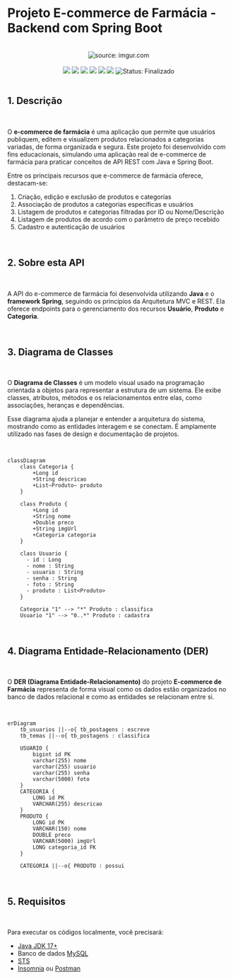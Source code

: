 # Projeto E-commerce de Farmácia - Backend com Spring Boot

<br />

<div align="center">
    <img src="https://i.imgur.com/w8tTOuT.png" title="source: imgur.com" /> 
</div>

<br />

<div align="center">
  <img src="https://img.shields.io/github/languages/top/renatangr/projeto_final_bloco_02?style=flat-square" />
  <img src="https://img.shields.io/github/repo-size/renatangr/projeto_final_bloco_02?style=flat-square" />
  <img src="https://img.shields.io/github/languages/count/renatangr/projeto_final_bloco_02?style=flat-square" />
  <img src="https://img.shields.io/github/last-commit/renatangr/projeto_final_bloco_02?style=flat-square" />
  <img src="https://img.shields.io/github/issues/renatangr/projeto_final_bloco_02?style=flat-square" />
  <img src="https://img.shields.io/github/issues-pr/renatangr/projeto_final_bloco_02?style=flat-square" />
  <img src="https://img.shields.io/badge/status-concluído-verde" alt="Status: Finalizado">

</div>

<br />

## 1. Descrição

<br />

O **e-commerce de farmácia** é uma aplicação que permite que usuários publiquem, editem e visualizem produtos relacionados a categorias variadas, de forma organizada e segura. Este projeto foi desenvolvido com fins educacionais, simulando uma aplicação real de e-commerce de farmácia para praticar conceitos de API REST com Java e Spring Boot.

Entre os principais recursos que e-commerce de farmácia oferece, destacam-se:

1. Criação, edição e exclusão de produtos e categorias
2. Associação de produtos a categorias específicas e usuários
3. Listagem de produtos e categorias filtradas por ID ou Nome/Descrição
4. Listagem de produtos de acordo com o parâmetro de preço recebido
5. Cadastro e autenticação de usuários

<br />

## 2. Sobre esta API

<br />

A API do e-commerce de farmácia foi desenvolvida utilizando **Java** e o **framework Spring**, seguindo os princípios da Arquitetura MVC e REST. Ela oferece endpoints para o gerenciamento dos recursos **Usuário**, **Produto** e **Categoria**.

<br />

## 3. Diagrama de Classes

<br />

O **Diagrama de Classes** é um modelo visual usado na programação orientada a objetos para representar a estrutura de um sistema. Ele exibe classes, atributos, métodos e os relacionamentos entre elas, como associações, heranças e dependências.

Esse diagrama ajuda a planejar e entender a arquitetura do sistema, mostrando como as entidades interagem e se conectam. É amplamente utilizado nas fases de design e documentação de projetos.

<br />

```mermaid
classDiagram
    class Categoria {
        +Long id
        +String descricao
        +List~Produto~ produto
    }

    class Produto {
        +Long id
        +String nome
        +Double preco
        +String imgUrl
        +Categoria categoria
    }

    class Usuario {
      - id : Long
      - nome : String
      - usuario : String
      - senha : String
      - foto : String
      - produto : List<Produto>
    }

    Categoria "1" --> "*" Produto : classifica
    Usuario "1" --> "0..*" Produto : cadastra

```

<br />

## 4. Diagrama Entidade-Relacionamento (DER)

<br />

O **DER (Diagrama Entidade-Relacionamento)** do projeto **E-commerce de Farmácia** representa de forma visual como os dados estão organizados no banco de dados relacional e como as entidades se relacionam entre si.

<br />

```mermaid
erDiagram
    tb_usuarios ||--o{ tb_postagens : escreve
    tb_temas ||--o{ tb_postagens : classifica

    USUARIO {
        bigint id PK
        varchar(255) nome
        varchar(255) usuario
        varchar(255) senha
        varchar(5000) foto
    }
    CATEGORIA {
        LONG id PK
        VARCHAR(255) descricao
    }
    PRODUTO {
        LONG id PK
        VARCHAR(150) nome
        DOUBLE preco
        VARCHAR(5000) imgUrl
        LONG categoria_id FK
    }

    CATEGORIA ||--o{ PRODUTO : possui
```

<br />


## 5. Requisitos

<br />

Para executar os códigos localmente, você precisará:

- [Java JDK 17+](https://www.oracle.com/java/technologies/javase/jdk17-archive-downloads.html)
- Banco de dados [MySQL](https://dev.mysql.com/downloads/)
- [STS](https://spring.io/tools)
- [Insomnia](https://insomnia.rest/download) ou [Postman](https://www.postman.com/)

<br />
